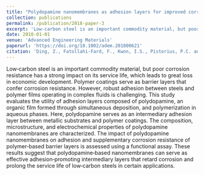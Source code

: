 ```yaml
---
title: "Polydopamine nanomembranes as adhesion layers for improved corrosion resistance in low carbon steel"
collection: publications
permalink: /publication/2018-paper-3
excerpt: 'Low‐carbon steel is an important commodity material, but poor corrosion resistance has a strong impact on its service life, which leads to great loss in economic development. Polymer coatings serve as barrier layers that confer corrosion resistance. However, robust adhesion between steels and polymer films operating in complex fluids is challenging. This study evaluates the utility of adhesion layers composed of polydopamine, an organic film formed through simultaneous deposition, and polymerization in aqueous phases. Here, polydopamine serves as an intermediary adhesion layer between metallic substrates and polymer coatings. The composition, microstructure, and electrochemical properties of polydopamine nanomembranes are characterized. The impact of polydopamine nanomembranes on adhesion and supplementary corrosion resistance of polymer‐based barrier layers is assessed using a functional assay. These results suggest that polydopamine‐based nanomembranes can serve as effective adhesion‐promoting intermediary layers that retard corrosion and prolong the service life of low‐carbon steels in certain applications.'
date: 2018-01-01
venue: 'Advanced Engineering Materials'
paperurl: 'https://doi.org/10.1002/adem.201800621'
citation: 'Ding, Z., Fatollahi‐Fard, F., Kwon, I.S., Pistorius, P.C. and Bettinger, C.J. (2018). Adv. Eng. Mater., 20: 1800621.'
---
```


Low‐carbon steel is an important commodity material, but poor corrosion resistance has a strong impact on its service life, which leads to great loss in economic development. Polymer coatings serve as barrier layers that confer corrosion resistance. However, robust adhesion between steels and polymer films operating in complex fluids is challenging. This study evaluates the utility of adhesion layers composed of polydopamine, an organic film formed through simultaneous deposition, and polymerization in aqueous phases. Here, polydopamine serves as an intermediary adhesion layer between metallic substrates and polymer coatings. The composition, microstructure, and electrochemical properties of polydopamine nanomembranes are characterized. The impact of polydopamine nanomembranes on adhesion and supplementary corrosion resistance of polymer‐based barrier layers is assessed using a functional assay. These results suggest that polydopamine‐based nanomembranes can serve as effective adhesion‐promoting intermediary layers that retard corrosion and prolong the service life of low‐carbon steels in certain applications.